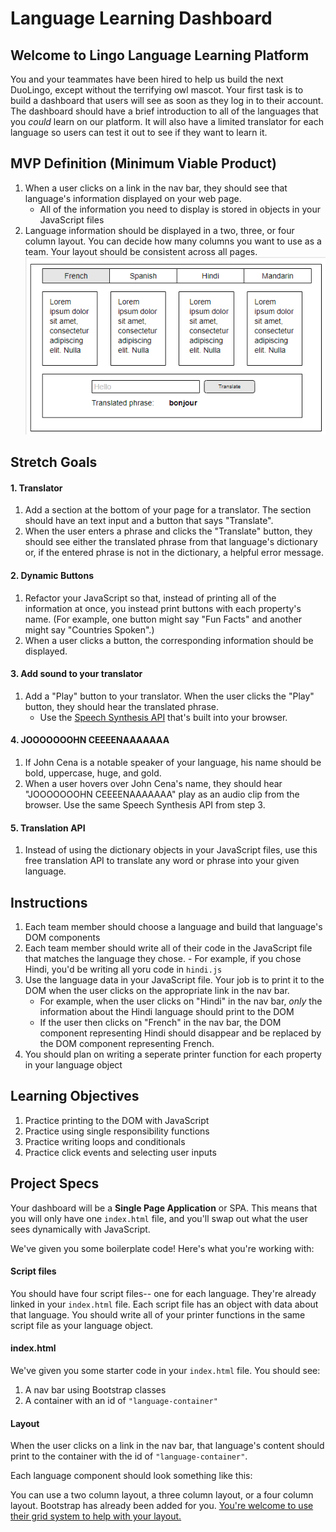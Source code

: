 # Language Learning Dashboard

## Welcome to Lingo Language Learning Platform
You and your teammates have been hired to help us build the next DuoLingo, except without the terrifying owl mascot. Your first task is to build a dashboard that users will see as soon as they log in to their account. The dashboard should have a brief introduction to all of the languages that you _could_ learn on our platform. It will also have a limited translator for each language so users can test it out to see if they want to learn it.


## MVP Definition (Minimum Viable Product)
1. When a user clicks on a link in the nav bar, they should see that language's information displayed on your web page.
    - All of the information you need to display is stored in objects in your JavaScript files
1. Language information should be displayed in a two, three, or four column layout. You can decide how many columns you want to use as a team. Your layout should be consistent across all pages.![mock up layout](images/mockup.png)

## Stretch Goals
#### 1. Translator
1. Add a section at the bottom of your page for a translator. The section should have an text input and a button that says "Translate".
1. When the user enters a phrase and clicks the "Translate" button, they should see either the translated phrase from that language's dictionary or, if the entered phrase is not in the dictionary, a helpful error message.

#### 2. Dynamic Buttons
1. Refactor your JavaScript so that, instead of printing all of the information at once, you instead print buttons with each property's name. (For example, one button might say "Fun Facts" and another might say "Countries Spoken".)
1. When a user clicks a button, the corresponding information should be displayed.

#### 3. Add sound to your translator
1. Add a "Play" button to your translator. When the user clicks the "Play" button, they should hear the translated phrase.
    - Use the [Speech Synthesis API](https://flaviocopes.com/speech-synthesis-api/) that's built into your browser.

#### 4. JOOOOOOOHN CEEEENAAAAAAA
1. If John Cena is a notable speaker of your language, his name should be bold, uppercase, huge, and gold.
1. When a user hovers over John Cena's name, they should hear "JOOOOOOOHN CEEEENAAAAAAA" play as an audio clip from the browser. Use the same Speech Synthesis API from step 3.

#### 5. Translation API
1. Instead of using the dictionary objects in your JavaScript files, use this free translation API to translate any word or phrase into your given language.


## Instructions
1. Each team member should choose a language and build that language's DOM components
1. Each team member should write all of their code in the JavaScript file that matches the language they chose.
        - For example, if you chose Hindi, you'd be writing all yoru code in `hindi.js`
1. Use the language data in your JavaScript file. Your job is to print it to the DOM when the user clicks on the appropriate link in the nav bar.
    - For example, when the user clicks on "Hindi" in the nav bar, _only_ the information about the Hindi language should print to the DOM
    - If the user then clicks on "French" in the nav bar, the DOM component representing Hindi should disappear and be replaced by the DOM component representing French.
1. You should plan on writing a seperate printer function for each property in your language object

## Learning Objectives
1. Practice printing to the DOM with JavaScript
1. Practice using single responsibility functions
1. Practice writing loops and conditionals
1. Practice click events and selecting user inputs

## Project Specs
Your dashboard will be a **Single Page Application** or SPA. This means that you will only have one `index.html` file, and you'll swap out what the user sees dynamically with JavaScript.

We've given you some boilerplate code! Here's what you're working with:

#### Script files
You should have four script files-- one for each language. They're already linked in your `index.html` file. Each script file has an object with data about that language. You should write all of your printer functions in the same script file as your language object.

#### index.html
We've given you some starter code in your `index.html` file. You should see:
1. A nav bar using Bootstrap classes
1. A container with an id of `"language-container"`

#### Layout
When the user clicks on a link in the nav bar, that language's content should print to the container with the id of `"language-container"`.

Each language component should look something like this:


You can use a two column layout, a three column layout, or a four column layout. Bootstrap has already been added for you. [You're welcome to use their grid system to help with your layout.](https://getbootstrap.com/docs/4.0/layout/grid/)




